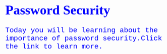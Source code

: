 <!DOCTYPE html>
<html>
<head>
<style>
h1 {
  color: blue;
  font-family: verdana;
  font-size: 300%;

}
p  {
  font-family: courier;
  font-size: 160%;
}
</style>
</head>
<body>

<h1>Password Security</h1>
<p>Today you will be learning about the importance of password security.Click the link to learn more.</p>

</body>
</html>
<style>
p {
 color: blue;
 }
 </style>
